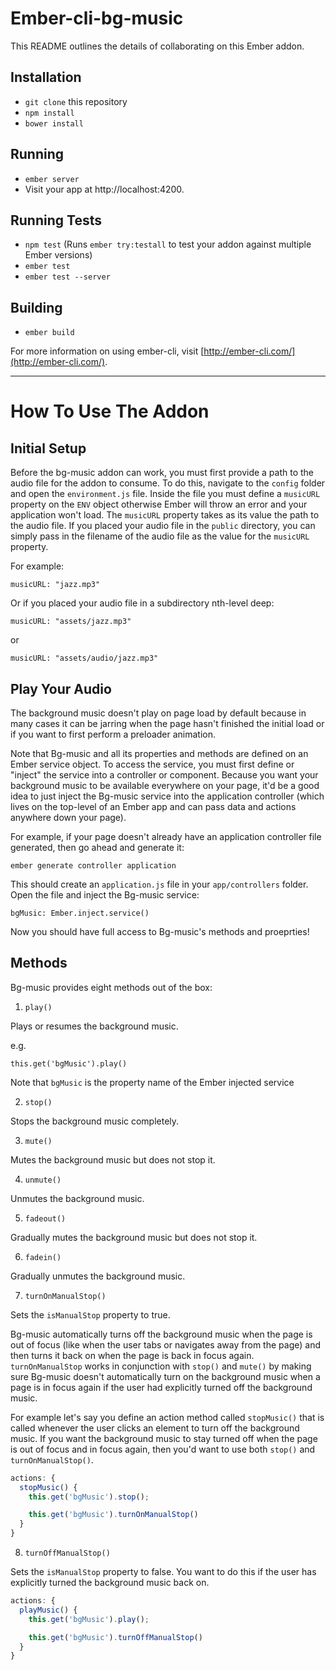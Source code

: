 # Ember-cli-bg-music

This README outlines the details of collaborating on this Ember addon.

## Installation

* `git clone` this repository
* `npm install`
* `bower install`

## Running

* `ember server`
* Visit your app at http://localhost:4200.

## Running Tests

* `npm test` (Runs `ember try:testall` to test your addon against multiple Ember versions)
* `ember test`
* `ember test --server`

## Building

* `ember build`

For more information on using ember-cli, visit [http://ember-cli.com/](http://ember-cli.com/).

---

# How To Use The Addon

## Initial Setup

Before the bg-music addon can work, you must first provide a path to the audio file for the addon to consume. To do this, navigate to the `config` folder and open the `environment.js` file. Inside the file you must define a `musicURL` property on the `ENV` object otherwise Ember will throw an error and your application won't load. The `musicURL` property takes as its value the path to the audio file. If you placed your audio file in the `public` directory, you can simply pass in the filename of the audio file as the value for the `musicURL` property. 

For example:

`musicURL: "jazz.mp3"` 

Or if you placed your audio file in a subdirectory nth-level deep:

`musicURL: "assets/jazz.mp3"`

or

`musicURL: "assets/audio/jazz.mp3"`


## Play Your Audio

The background music doesn't play on page load by default because in many cases it can be jarring when the page hasn't finished the initial load or if you want to first perform a preloader animation.

Note that Bg-music and all its properties and methods are defined on an Ember service object. To access the service, you must first define or "inject" the service into a controller or component. Because you want your background music to be available everywhere on your page, it'd be a good idea to just inject the Bg-music service into the application controller (which lives on the top-level of an Ember app and can pass data and actions anywhere down your page).

For example, if your page doesn't already have an application controller file generated, then go ahead and generate it:

`ember generate controller application`

This should create an `application.js` file in your `app/controllers` folder. Open the file and inject the Bg-music service:

`bgMusic: Ember.inject.service()`

Now you should have full access to Bg-music's methods and proeprties!

## Methods

Bg-music provides eight methods out of the box:

1) `play()`

Plays or resumes the background music.

e.g.

`this.get('bgMusic').play()`

Note that `bgMusic` is the property name of the Ember injected service

2) `stop()`

Stops the background music completely.

3) `mute()`

Mutes the background music but does not stop it.

4) `unmute()`

Unmutes the background music.

5) `fadeout()`

Gradually mutes the background music but does not stop it.

6) `fadein()`

Gradually unmutes the background music.

7) `turnOnManualStop()`

Sets the `isManualStop` property to true. 

Bg-music automatically turns off the background music when the page is out of focus (like when the user tabs or navigates away from the page) and then turns it back on when the page is back in focus again. `turnOnManualStop` works in conjunction with `stop()` and `mute()` by making sure Bg-music doesn't automatically turn on the background music when a page is in focus again if the user had explicitly turned off the background music.

For example let's say you define an action method called `stopMusic()` that is called whenever the user clicks an element to turn off the background music. If you want the background music to stay turned off when the page is out of focus and in focus again, then you'd want to use both `stop()` and `turnOnManualStop()`.

```javascript
actions: {
  stopMusic() {
    this.get('bgMusic').stop();

    this.get('bgMusic').turnOnManualStop()
  }  
}
```

8) `turnOffManualStop()`

Sets the `isManualStop` property to false. You want to do this if the user has explicitly turned the background music back on.

```javascript
actions: {
  playMusic() {
    this.get('bgMusic').play();

    this.get('bgMusic').turnOffManualStop()
  }  
}
```

